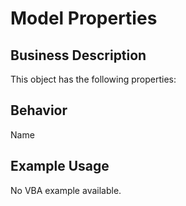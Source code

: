 # Model Properties

## Business Description
This object has the following properties:

## Behavior
Name

## Example Usage
No VBA example available.